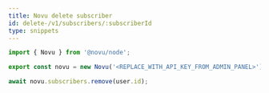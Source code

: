 ```yaml
---
title: Novu delete subscriber
id: delete-/v1/subscribers/:subscriberId
type: snippets
---
```


```javascript label=Node.js
import { Novu } from '@novu/node';

export const novu = new Novu('<REPLACE_WITH_API_KEY_FROM_ADMIN_PANEL>');

await novu.subscribers.remove(user.id);
```
